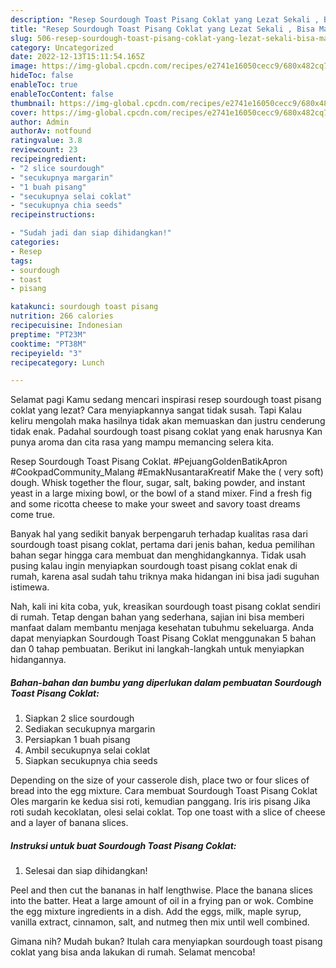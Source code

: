 ```yaml
---
description: "Resep Sourdough Toast Pisang Coklat yang Lezat Sekali , Bisa Manjain Lidah"
title: "Resep Sourdough Toast Pisang Coklat yang Lezat Sekali , Bisa Manjain Lidah"
slug: 506-resep-sourdough-toast-pisang-coklat-yang-lezat-sekali-bisa-manjain-lidah
category: Uncategorized
date: 2022-12-13T15:11:54.165Z
image: https://img-global.cpcdn.com/recipes/e2741e16050cecc9/680x482cq70/sourdough-toast-pisang-coklat-foto-resep-utama.jpg
hideToc: false
enableToc: true
enableTocContent: false
thumbnail: https://img-global.cpcdn.com/recipes/e2741e16050cecc9/680x482cq70/sourdough-toast-pisang-coklat-foto-resep-utama.jpg
cover: https://img-global.cpcdn.com/recipes/e2741e16050cecc9/680x482cq70/sourdough-toast-pisang-coklat-foto-resep-utama.jpg
author: Admin
authorAv: notfound
ratingvalue: 3.8
reviewcount: 23
recipeingredient:
- "2 slice sourdough"
- "secukupnya margarin"
- "1 buah pisang"
- "secukupnya selai coklat"
- "secukupnya chia seeds"
recipeinstructions:

- "Sudah jadi dan siap dihidangkan!"
categories:
- Resep
tags:
- sourdough
- toast
- pisang

katakunci: sourdough toast pisang 
nutrition: 266 calories
recipecuisine: Indonesian
preptime: "PT23M"
cooktime: "PT38M"
recipeyield: "3"
recipecategory: Lunch

---
```



Selamat pagi Kamu sedang mencari inspirasi resep sourdough toast pisang coklat yang lezat? Cara menyiapkannya sangat tidak susah. Tapi Kalau keliru mengolah maka hasilnya tidak akan memuaskan dan justru cenderung tidak enak. Padahal sourdough toast pisang coklat yang enak harusnya Kan punya aroma dan cita rasa yang mampu memancing selera kita.


Resep Sourdough Toast Pisang Coklat. #PejuangGoldenBatikApron #CookpadCommunity_Malang #EmakNusantaraKreatif Make the ( very soft) dough. Whisk together the flour, sugar, salt, baking powder, and instant yeast in a large mixing bowl, or the bowl of a stand mixer. Find a fresh fig and some ricotta cheese to make your sweet and savory toast dreams come true.

Banyak hal yang sedikit banyak berpengaruh terhadap kualitas rasa dari sourdough toast pisang coklat, pertama dari jenis bahan, kedua pemilihan bahan segar hingga cara membuat dan menghidangkannya. Tidak usah pusing kalau ingin menyiapkan sourdough toast pisang coklat enak di rumah, karena asal sudah tahu triknya maka hidangan ini bisa jadi suguhan istimewa.


Nah, kali ini kita coba, yuk, kreasikan sourdough toast pisang coklat sendiri di rumah. Tetap dengan bahan yang sederhana, sajian ini bisa memberi manfaat dalam membantu menjaga kesehatan tubuhmu sekeluarga. Anda dapat menyiapkan Sourdough Toast Pisang Coklat menggunakan 5 bahan dan 0 tahap pembuatan. Berikut ini langkah-langkah untuk menyiapkan hidangannya.

<!--inarticleads1-->

##### Bahan-bahan dan bumbu yang diperlukan dalam pembuatan Sourdough Toast Pisang Coklat:

1. Siapkan 2 slice sourdough
1. Sediakan secukupnya margarin
1. Persiapkan 1 buah pisang
1. Ambil secukupnya selai coklat
1. Siapkan secukupnya chia seeds


Depending on the size of your casserole dish, place two or four slices of bread into the egg mixture. Cara membuat Sourdough Toast Pisang Coklat Oles margarin ke kedua sisi roti, kemudian panggang. Iris iris pisang Jika roti sudah kecoklatan, olesi selai coklat. Top one toast with a slice of cheese and a layer of banana slices. 

<!--inarticleads2-->

##### Instruksi untuk buat Sourdough Toast Pisang Coklat:


1. Selesai dan siap dihidangkan!

Peel and then cut the bananas in half lengthwise. Place the banana slices into the batter. Heat a large amount of oil in a frying pan or wok. Combine the egg mixture ingredients in a dish. Add the eggs, milk, maple syrup, vanilla extract, cinnamon, salt, and nutmeg then mix until well combined. 

Gimana nih? Mudah bukan? Itulah cara menyiapkan sourdough toast pisang coklat yang bisa anda lakukan di rumah. Selamat mencoba!
